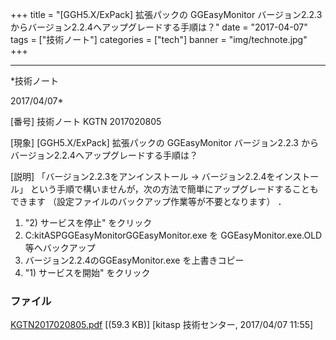 ﻿+++
title = "[GGH5.X/ExPack] 拡張パックの GGEasyMonitor バージョン2.2.3 からバージョン2.2.4へアップグレードする手順は？"
date = "2017-04-07"
tags = ["技術ノート"]
categories = ["tech"]
banner = "img/technote.jpg"
+++

-----------------------------------------------------------------------------------------------------------------------------

*技術ノート

2017/04/07*


[番号]
技術ノート KGTN 2017020805

[現象]
[GGH5.X/ExPack] 拡張パックの GGEasyMonitor バージョン2.2.3
からバージョン2.2.4へアップグレードする手順は？

[説明]
「バージョン2.2.3をアンインストール → バージョン2.2.4をインストール」
という手順で構いませんが，次の方法で簡単にアップグレードすることもできます
（設定ファイルのバックアップ作業等が不要となります） ．

1. "2) サービスを停止" をクリック
2. C:kitASPGGEasyMonitorGGEasyMonitor.exe を GGEasyMonitor.exe.OLD
等へバックアップ
3. バージョン2.2.4のGGEasyMonitor.exe を上書きコピー
4. "1) サービスを開始" をクリック


### ファイル

 
 


[KGTN2017020805.pdf](http://techreport.kitasp.net/attachments/download/3295/KGTN2017020805.pdf)
 [(59.3 KB)] [kitasp 技術センター, 2017/04/07
11:55]


 


 


